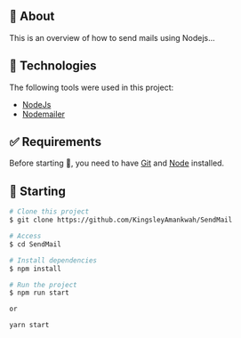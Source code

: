 ## :dart: About

This is an overview of how to send mails using Nodejs...

## :rocket: Technologies

The following tools were used in this project:

- [NodeJs](https://reactjs.org/)
- [Nodemailer](https://nodemailer.com/about/)

## :white_check_mark: Requirements

Before starting :checkered_flag:, you need to have [Git](https://git-scm.com) and [Node](https://nodejs.org/en/) installed.

## :checkered_flag: Starting

```bash
# Clone this project
$ git clone https://github.com/KingsleyAmankwah/SendMail

# Access
$ cd SendMail

# Install dependencies
$ npm install

# Run the project
$ npm run start

or

yarn start

```

